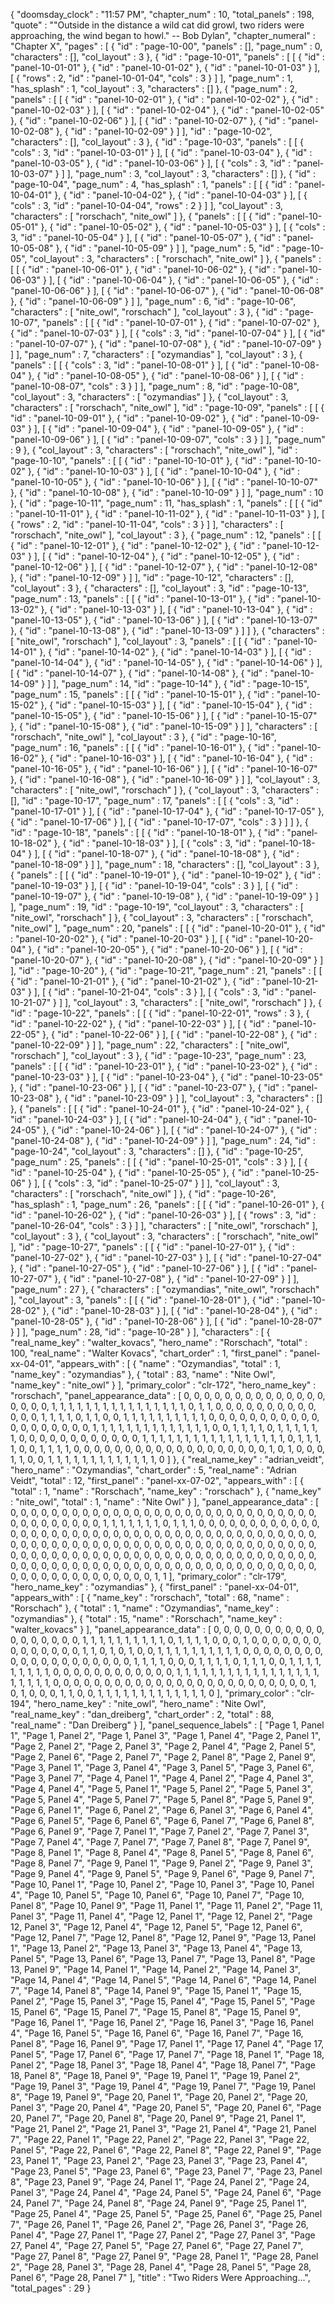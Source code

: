 {
  "doomsday_clock" : "11:57 PM",
  "chapter_num" : 10,
  "total_panels" : 198,
  "quote" : "\"Outside in the distance a wild cat did growl, two riders were approaching, the wind began to howl.\" -- Bob Dylan",
  "chapter_numeral" : "Chapter X",
  "pages" : [
    {
      "id" : "page-10-00",
      "panels" : [],
      "page_num" : 0,
      "characters" : [],
      "col_layout" : 3
    },
    {
      "id" : "page-10-01",
      "panels" : [
        [
          {
            "id" : "panel-10-01-01"
          },
          {
            "id" : "panel-10-01-02"
          },
          {
            "id" : "panel-10-01-03"
          }
        ],
        [
          {
            "rows" : 2,
            "id" : "panel-10-01-04",
            "cols" : 3
          }
        ]
      ],
      "page_num" : 1,
      "has_splash" : 1,
      "col_layout" : 3,
      "characters" : []
    },
    {
      "page_num" : 2,
      "panels" : [
        [
          {
            "id" : "panel-10-02-01"
          },
          {
            "id" : "panel-10-02-02"
          },
          {
            "id" : "panel-10-02-03"
          }
        ],
        [
          {
            "id" : "panel-10-02-04"
          },
          {
            "id" : "panel-10-02-05"
          },
          {
            "id" : "panel-10-02-06"
          }
        ],
        [
          {
            "id" : "panel-10-02-07"
          },
          {
            "id" : "panel-10-02-08"
          },
          {
            "id" : "panel-10-02-09"
          }
        ]
      ],
      "id" : "page-10-02",
      "characters" : [],
      "col_layout" : 3
    },
    {
      "id" : "page-10-03",
      "panels" : [
        [
          {
            "cols" : 3,
            "id" : "panel-10-03-01"
          }
        ],
        [
          {
            "id" : "panel-10-03-04"
          },
          {
            "id" : "panel-10-03-05"
          },
          {
            "id" : "panel-10-03-06"
          }
        ],
        [
          {
            "cols" : 3,
            "id" : "panel-10-03-07"
          }
        ]
      ],
      "page_num" : 3,
      "col_layout" : 3,
      "characters" : []
    },
    {
      "id" : "page-10-04",
      "page_num" : 4,
      "has_splash" : 1,
      "panels" : [
        [
          {
            "id" : "panel-10-04-01"
          },
          {
            "id" : "panel-10-04-02"
          },
          {
            "id" : "panel-10-04-03"
          }
        ],
        [
          {
            "cols" : 3,
            "id" : "panel-10-04-04",
            "rows" : 2
          }
        ]
      ],
      "col_layout" : 3,
      "characters" : [
        "rorschach",
        "nite_owl"
      ]
    },
    {
      "panels" : [
        [
          {
            "id" : "panel-10-05-01"
          },
          {
            "id" : "panel-10-05-02"
          },
          {
            "id" : "panel-10-05-03"
          }
        ],
        [
          {
            "cols" : 3,
            "id" : "panel-10-05-04"
          }
        ],
        [
          {
            "id" : "panel-10-05-07"
          },
          {
            "id" : "panel-10-05-08"
          },
          {
            "id" : "panel-10-05-09"
          }
        ]
      ],
      "page_num" : 5,
      "id" : "page-10-05",
      "col_layout" : 3,
      "characters" : [
        "rorschach",
        "nite_owl"
      ]
    },
    {
      "panels" : [
        [
          {
            "id" : "panel-10-06-01"
          },
          {
            "id" : "panel-10-06-02"
          },
          {
            "id" : "panel-10-06-03"
          }
        ],
        [
          {
            "id" : "panel-10-06-04"
          },
          {
            "id" : "panel-10-06-05"
          },
          {
            "id" : "panel-10-06-06"
          }
        ],
        [
          {
            "id" : "panel-10-06-07"
          },
          {
            "id" : "panel-10-06-08"
          },
          {
            "id" : "panel-10-06-09"
          }
        ]
      ],
      "page_num" : 6,
      "id" : "page-10-06",
      "characters" : [
        "nite_owl",
        "rorschach"
      ],
      "col_layout" : 3
    },
    {
      "id" : "page-10-07",
      "panels" : [
        [
          {
            "id" : "panel-10-07-01"
          },
          {
            "id" : "panel-10-07-02"
          },
          {
            "id" : "panel-10-07-03"
          }
        ],
        [
          {
            "cols" : 3,
            "id" : "panel-10-07-04"
          }
        ],
        [
          {
            "id" : "panel-10-07-07"
          },
          {
            "id" : "panel-10-07-08"
          },
          {
            "id" : "panel-10-07-09"
          }
        ]
      ],
      "page_num" : 7,
      "characters" : [
        "ozymandias"
      ],
      "col_layout" : 3
    },
    {
      "panels" : [
        [
          {
            "cols" : 3,
            "id" : "panel-10-08-01"
          }
        ],
        [
          {
            "id" : "panel-10-08-04"
          },
          {
            "id" : "panel-10-08-05"
          },
          {
            "id" : "panel-10-08-06"
          }
        ],
        [
          {
            "id" : "panel-10-08-07",
            "cols" : 3
          }
        ]
      ],
      "page_num" : 8,
      "id" : "page-10-08",
      "col_layout" : 3,
      "characters" : [
        "ozymandias"
      ]
    },
    {
      "col_layout" : 3,
      "characters" : [
        "rorschach",
        "nite_owl"
      ],
      "id" : "page-10-09",
      "panels" : [
        [
          {
            "id" : "panel-10-09-01"
          },
          {
            "id" : "panel-10-09-02"
          },
          {
            "id" : "panel-10-09-03"
          }
        ],
        [
          {
            "id" : "panel-10-09-04"
          },
          {
            "id" : "panel-10-09-05"
          },
          {
            "id" : "panel-10-09-06"
          }
        ],
        [
          {
            "id" : "panel-10-09-07",
            "cols" : 3
          }
        ]
      ],
      "page_num" : 9
    },
    {
      "col_layout" : 3,
      "characters" : [
        "rorschach",
        "nite_owl"
      ],
      "id" : "page-10-10",
      "panels" : [
        [
          {
            "id" : "panel-10-10-01"
          },
          {
            "id" : "panel-10-10-02"
          },
          {
            "id" : "panel-10-10-03"
          }
        ],
        [
          {
            "id" : "panel-10-10-04"
          },
          {
            "id" : "panel-10-10-05"
          },
          {
            "id" : "panel-10-10-06"
          }
        ],
        [
          {
            "id" : "panel-10-10-07"
          },
          {
            "id" : "panel-10-10-08"
          },
          {
            "id" : "panel-10-10-09"
          }
        ]
      ],
      "page_num" : 10
    },
    {
      "id" : "page-10-11",
      "page_num" : 11,
      "has_splash" : 1,
      "panels" : [
        [
          {
            "id" : "panel-10-11-01"
          },
          {
            "id" : "panel-10-11-02"
          },
          {
            "id" : "panel-10-11-03"
          }
        ],
        [
          {
            "rows" : 2,
            "id" : "panel-10-11-04",
            "cols" : 3
          }
        ]
      ],
      "characters" : [
        "rorschach",
        "nite_owl"
      ],
      "col_layout" : 3
    },
    {
      "page_num" : 12,
      "panels" : [
        [
          {
            "id" : "panel-10-12-01"
          },
          {
            "id" : "panel-10-12-02"
          },
          {
            "id" : "panel-10-12-03"
          }
        ],
        [
          {
            "id" : "panel-10-12-04"
          },
          {
            "id" : "panel-10-12-05"
          },
          {
            "id" : "panel-10-12-06"
          }
        ],
        [
          {
            "id" : "panel-10-12-07"
          },
          {
            "id" : "panel-10-12-08"
          },
          {
            "id" : "panel-10-12-09"
          }
        ]
      ],
      "id" : "page-10-12",
      "characters" : [],
      "col_layout" : 3
    },
    {
      "characters" : [],
      "col_layout" : 3,
      "id" : "page-10-13",
      "page_num" : 13,
      "panels" : [
        [
          {
            "id" : "panel-10-13-01"
          },
          {
            "id" : "panel-10-13-02"
          },
          {
            "id" : "panel-10-13-03"
          }
        ],
        [
          {
            "id" : "panel-10-13-04"
          },
          {
            "id" : "panel-10-13-05"
          },
          {
            "id" : "panel-10-13-06"
          }
        ],
        [
          {
            "id" : "panel-10-13-07"
          },
          {
            "id" : "panel-10-13-08"
          },
          {
            "id" : "panel-10-13-09"
          }
        ]
      ]
    },
    {
      "characters" : [
        "nite_owl",
        "rorschach"
      ],
      "col_layout" : 3,
      "panels" : [
        [
          {
            "id" : "panel-10-14-01"
          },
          {
            "id" : "panel-10-14-02"
          },
          {
            "id" : "panel-10-14-03"
          }
        ],
        [
          {
            "id" : "panel-10-14-04"
          },
          {
            "id" : "panel-10-14-05"
          },
          {
            "id" : "panel-10-14-06"
          }
        ],
        [
          {
            "id" : "panel-10-14-07"
          },
          {
            "id" : "panel-10-14-08"
          },
          {
            "id" : "panel-10-14-09"
          }
        ]
      ],
      "page_num" : 14,
      "id" : "page-10-14"
    },
    {
      "id" : "page-10-15",
      "page_num" : 15,
      "panels" : [
        [
          {
            "id" : "panel-10-15-01"
          },
          {
            "id" : "panel-10-15-02"
          },
          {
            "id" : "panel-10-15-03"
          }
        ],
        [
          {
            "id" : "panel-10-15-04"
          },
          {
            "id" : "panel-10-15-05"
          },
          {
            "id" : "panel-10-15-06"
          }
        ],
        [
          {
            "id" : "panel-10-15-07"
          },
          {
            "id" : "panel-10-15-08"
          },
          {
            "id" : "panel-10-15-09"
          }
        ]
      ],
      "characters" : [
        "rorschach",
        "nite_owl"
      ],
      "col_layout" : 3
    },
    {
      "id" : "page-10-16",
      "page_num" : 16,
      "panels" : [
        [
          {
            "id" : "panel-10-16-01"
          },
          {
            "id" : "panel-10-16-02"
          },
          {
            "id" : "panel-10-16-03"
          }
        ],
        [
          {
            "id" : "panel-10-16-04"
          },
          {
            "id" : "panel-10-16-05"
          },
          {
            "id" : "panel-10-16-06"
          }
        ],
        [
          {
            "id" : "panel-10-16-07"
          },
          {
            "id" : "panel-10-16-08"
          },
          {
            "id" : "panel-10-16-09"
          }
        ]
      ],
      "col_layout" : 3,
      "characters" : [
        "nite_owl",
        "rorschach"
      ]
    },
    {
      "col_layout" : 3,
      "characters" : [],
      "id" : "page-10-17",
      "page_num" : 17,
      "panels" : [
        [
          {
            "cols" : 3,
            "id" : "panel-10-17-01"
          }
        ],
        [
          {
            "id" : "panel-10-17-04"
          },
          {
            "id" : "panel-10-17-05"
          },
          {
            "id" : "panel-10-17-06"
          }
        ],
        [
          {
            "id" : "panel-10-17-07",
            "cols" : 3
          }
        ]
      ]
    },
    {
      "id" : "page-10-18",
      "panels" : [
        [
          {
            "id" : "panel-10-18-01"
          },
          {
            "id" : "panel-10-18-02"
          },
          {
            "id" : "panel-10-18-03"
          }
        ],
        [
          {
            "cols" : 3,
            "id" : "panel-10-18-04"
          }
        ],
        [
          {
            "id" : "panel-10-18-07"
          },
          {
            "id" : "panel-10-18-08"
          },
          {
            "id" : "panel-10-18-09"
          }
        ]
      ],
      "page_num" : 18,
      "characters" : [],
      "col_layout" : 3
    },
    {
      "panels" : [
        [
          {
            "id" : "panel-10-19-01"
          },
          {
            "id" : "panel-10-19-02"
          },
          {
            "id" : "panel-10-19-03"
          }
        ],
        [
          {
            "id" : "panel-10-19-04",
            "cols" : 3
          }
        ],
        [
          {
            "id" : "panel-10-19-07"
          },
          {
            "id" : "panel-10-19-08"
          },
          {
            "id" : "panel-10-19-09"
          }
        ]
      ],
      "page_num" : 19,
      "id" : "page-10-19",
      "col_layout" : 3,
      "characters" : [
        "nite_owl",
        "rorschach"
      ]
    },
    {
      "col_layout" : 3,
      "characters" : [
        "rorschach",
        "nite_owl"
      ],
      "page_num" : 20,
      "panels" : [
        [
          {
            "id" : "panel-10-20-01"
          },
          {
            "id" : "panel-10-20-02"
          },
          {
            "id" : "panel-10-20-03"
          }
        ],
        [
          {
            "id" : "panel-10-20-04"
          },
          {
            "id" : "panel-10-20-05"
          },
          {
            "id" : "panel-10-20-06"
          }
        ],
        [
          {
            "id" : "panel-10-20-07"
          },
          {
            "id" : "panel-10-20-08"
          },
          {
            "id" : "panel-10-20-09"
          }
        ]
      ],
      "id" : "page-10-20"
    },
    {
      "id" : "page-10-21",
      "page_num" : 21,
      "panels" : [
        [
          {
            "id" : "panel-10-21-01"
          },
          {
            "id" : "panel-10-21-02"
          },
          {
            "id" : "panel-10-21-03"
          }
        ],
        [
          {
            "id" : "panel-10-21-04",
            "cols" : 3
          }
        ],
        [
          {
            "cols" : 3,
            "id" : "panel-10-21-07"
          }
        ]
      ],
      "col_layout" : 3,
      "characters" : [
        "nite_owl",
        "rorschach"
      ]
    },
    {
      "id" : "page-10-22",
      "panels" : [
        [
          {
            "id" : "panel-10-22-01",
            "rows" : 3
          },
          {
            "id" : "panel-10-22-02"
          },
          {
            "id" : "panel-10-22-03"
          }
        ],
        [
          {
            "id" : "panel-10-22-05"
          },
          {
            "id" : "panel-10-22-06"
          }
        ],
        [
          {
            "id" : "panel-10-22-08"
          },
          {
            "id" : "panel-10-22-09"
          }
        ]
      ],
      "page_num" : 22,
      "characters" : [
        "nite_owl",
        "rorschach"
      ],
      "col_layout" : 3
    },
    {
      "id" : "page-10-23",
      "page_num" : 23,
      "panels" : [
        [
          {
            "id" : "panel-10-23-01"
          },
          {
            "id" : "panel-10-23-02"
          },
          {
            "id" : "panel-10-23-03"
          }
        ],
        [
          {
            "id" : "panel-10-23-04"
          },
          {
            "id" : "panel-10-23-05"
          },
          {
            "id" : "panel-10-23-06"
          }
        ],
        [
          {
            "id" : "panel-10-23-07"
          },
          {
            "id" : "panel-10-23-08"
          },
          {
            "id" : "panel-10-23-09"
          }
        ]
      ],
      "col_layout" : 3,
      "characters" : []
    },
    {
      "panels" : [
        [
          {
            "id" : "panel-10-24-01"
          },
          {
            "id" : "panel-10-24-02"
          },
          {
            "id" : "panel-10-24-03"
          }
        ],
        [
          {
            "id" : "panel-10-24-04"
          },
          {
            "id" : "panel-10-24-05"
          },
          {
            "id" : "panel-10-24-06"
          }
        ],
        [
          {
            "id" : "panel-10-24-07"
          },
          {
            "id" : "panel-10-24-08"
          },
          {
            "id" : "panel-10-24-09"
          }
        ]
      ],
      "page_num" : 24,
      "id" : "page-10-24",
      "col_layout" : 3,
      "characters" : []
    },
    {
      "id" : "page-10-25",
      "page_num" : 25,
      "panels" : [
        [
          {
            "id" : "panel-10-25-01",
            "cols" : 3
          }
        ],
        [
          {
            "id" : "panel-10-25-04"
          },
          {
            "id" : "panel-10-25-05"
          },
          {
            "id" : "panel-10-25-06"
          }
        ],
        [
          {
            "cols" : 3,
            "id" : "panel-10-25-07"
          }
        ]
      ],
      "col_layout" : 3,
      "characters" : [
        "rorschach",
        "nite_owl"
      ]
    },
    {
      "id" : "page-10-26",
      "has_splash" : 1,
      "page_num" : 26,
      "panels" : [
        [
          {
            "id" : "panel-10-26-01"
          },
          {
            "id" : "panel-10-26-02"
          },
          {
            "id" : "panel-10-26-03"
          }
        ],
        [
          {
            "rows" : 3,
            "id" : "panel-10-26-04",
            "cols" : 3
          }
        ]
      ],
      "characters" : [
        "nite_owl",
        "rorschach"
      ],
      "col_layout" : 3
    },
    {
      "col_layout" : 3,
      "characters" : [
        "rorschach",
        "nite_owl"
      ],
      "id" : "page-10-27",
      "panels" : [
        [
          {
            "id" : "panel-10-27-01"
          },
          {
            "id" : "panel-10-27-02"
          },
          {
            "id" : "panel-10-27-03"
          }
        ],
        [
          {
            "id" : "panel-10-27-04"
          },
          {
            "id" : "panel-10-27-05"
          },
          {
            "id" : "panel-10-27-06"
          }
        ],
        [
          {
            "id" : "panel-10-27-07"
          },
          {
            "id" : "panel-10-27-08"
          },
          {
            "id" : "panel-10-27-09"
          }
        ]
      ],
      "page_num" : 27
    },
    {
      "characters" : [
        "ozymandias",
        "nite_owl",
        "rorschach"
      ],
      "col_layout" : 3,
      "panels" : [
        [
          {
            "id" : "panel-10-28-01"
          },
          {
            "id" : "panel-10-28-02"
          },
          {
            "id" : "panel-10-28-03"
          }
        ],
        [
          {
            "id" : "panel-10-28-04"
          },
          {
            "id" : "panel-10-28-05"
          },
          {
            "id" : "panel-10-28-06"
          }
        ],
        [
          {
            "id" : "panel-10-28-07"
          }
        ]
      ],
      "page_num" : 28,
      "id" : "page-10-28"
    }
  ],
  "characters" : [
    {
      "real_name_key" : "walter_kovacs",
      "hero_name" : "Rorschach",
      "total" : 100,
      "real_name" : "Walter Kovacs",
      "chart_order" : 1,
      "first_panel" : "panel-xx-04-01",
      "appears_with" : [
        {
          "name" : "Ozymandias",
          "total" : 1,
          "name_key" : "ozymandias"
        },
        {
          "total" : 83,
          "name" : "Nite Owl",
          "name_key" : "nite_owl"
        }
      ],
      "primary_color" : "clr-172",
      "hero_name_key" : "rorschach",
      "panel_appearance_data" : [
        0,
        0,
        0,
        0,
        0,
        0,
        0,
        0,
        0,
        0,
        0,
        0,
        0,
        0,
        0,
        0,
        0,
        0,
        1,
        1,
        1,
        1,
        1,
        1,
        1,
        1,
        1,
        1,
        1,
        1,
        1,
        1,
        1,
        1,
        0,
        1,
        1,
        0,
        0,
        0,
        0,
        0,
        0,
        0,
        0,
        0,
        0,
        0,
        0,
        0,
        1,
        1,
        1,
        1,
        0,
        1,
        1,
        0,
        0,
        1,
        1,
        1,
        1,
        1,
        1,
        1,
        1,
        1,
        1,
        0,
        0,
        0,
        0,
        0,
        0,
        0,
        0,
        0,
        0,
        0,
        0,
        0,
        0,
        0,
        0,
        0,
        0,
        0,
        1,
        1,
        1,
        1,
        1,
        1,
        1,
        1,
        1,
        1,
        1,
        1,
        1,
        1,
        0,
        0,
        1,
        1,
        1,
        1,
        0,
        1,
        1,
        1,
        1,
        1,
        1,
        0,
        0,
        0,
        0,
        0,
        0,
        0,
        0,
        0,
        0,
        0,
        0,
        1,
        1,
        1,
        1,
        1,
        1,
        1,
        1,
        1,
        1,
        1,
        1,
        1,
        1,
        1,
        1,
        1,
        0,
        1,
        1,
        1,
        1,
        0,
        0,
        1,
        1,
        1,
        1,
        0,
        0,
        0,
        0,
        0,
        0,
        0,
        0,
        0,
        0,
        0,
        0,
        0,
        0,
        0,
        0,
        0,
        0,
        0,
        1,
        0,
        1,
        0,
        0,
        0,
        1,
        1,
        0,
        0,
        1,
        1,
        1,
        1,
        1,
        1,
        1,
        1,
        1,
        1,
        1,
        1,
        1,
        0
      ]
    },
    {
      "real_name_key" : "adrian_veidt",
      "hero_name" : "Ozymandias",
      "chart_order" : 5,
      "real_name" : "Adrian Veidt",
      "total" : 12,
      "first_panel" : "panel-xx-07-02",
      "appears_with" : [
        {
          "total" : 1,
          "name" : "Rorschach",
          "name_key" : "rorschach"
        },
        {
          "name_key" : "nite_owl",
          "total" : 1,
          "name" : "Nite Owl"
        }
      ],
      "panel_appearance_data" : [
        0,
        0,
        0,
        0,
        0,
        0,
        0,
        0,
        0,
        0,
        0,
        0,
        0,
        0,
        0,
        0,
        0,
        0,
        0,
        0,
        0,
        0,
        0,
        0,
        0,
        0,
        0,
        0,
        0,
        0,
        0,
        0,
        0,
        0,
        0,
        0,
        0,
        0,
        0,
        1,
        1,
        1,
        1,
        1,
        1,
        1,
        0,
        1,
        1,
        1,
        0,
        0,
        0,
        0,
        0,
        0,
        0,
        0,
        0,
        0,
        0,
        0,
        0,
        0,
        0,
        0,
        0,
        0,
        0,
        0,
        0,
        0,
        0,
        0,
        0,
        0,
        0,
        0,
        0,
        0,
        0,
        0,
        0,
        0,
        0,
        0,
        0,
        0,
        0,
        0,
        0,
        0,
        0,
        0,
        0,
        0,
        0,
        0,
        0,
        0,
        0,
        0,
        0,
        0,
        0,
        0,
        0,
        0,
        0,
        0,
        0,
        0,
        0,
        0,
        0,
        0,
        0,
        0,
        0,
        0,
        0,
        0,
        0,
        0,
        0,
        0,
        0,
        0,
        0,
        0,
        0,
        0,
        0,
        0,
        0,
        0,
        0,
        0,
        0,
        0,
        0,
        0,
        0,
        0,
        0,
        0,
        0,
        0,
        0,
        0,
        0,
        0,
        0,
        0,
        0,
        0,
        0,
        0,
        0,
        0,
        0,
        0,
        0,
        0,
        0,
        0,
        0,
        0,
        0,
        0,
        0,
        0,
        0,
        0,
        0,
        0,
        0,
        0,
        0,
        0,
        0,
        0,
        0,
        0,
        0,
        0,
        0,
        0,
        0,
        0,
        0,
        0,
        0,
        0,
        0,
        0,
        1,
        1
      ],
      "primary_color" : "clr-179",
      "hero_name_key" : "ozymandias"
    },
    {
      "first_panel" : "panel-xx-04-01",
      "appears_with" : [
        {
          "name_key" : "rorschach",
          "total" : 68,
          "name" : "Rorschach"
        },
        {
          "total" : 1,
          "name" : "Ozymandias",
          "name_key" : "ozymandias"
        },
        {
          "total" : 15,
          "name" : "Rorschach",
          "name_key" : "walter_kovacs"
        }
      ],
      "panel_appearance_data" : [
        0,
        0,
        0,
        0,
        0,
        0,
        0,
        0,
        0,
        0,
        0,
        0,
        0,
        0,
        0,
        0,
        0,
        0,
        1,
        1,
        1,
        1,
        1,
        1,
        1,
        1,
        1,
        1,
        0,
        1,
        1,
        1,
        1,
        0,
        0,
        0,
        1,
        0,
        0,
        0,
        0,
        0,
        0,
        0,
        0,
        0,
        0,
        0,
        0,
        0,
        0,
        1,
        1,
        0,
        1,
        0,
        1,
        0,
        0,
        1,
        1,
        1,
        1,
        1,
        1,
        1,
        1,
        1,
        1,
        0,
        0,
        0,
        0,
        0,
        0,
        0,
        0,
        0,
        0,
        0,
        0,
        0,
        0,
        0,
        0,
        0,
        0,
        0,
        0,
        1,
        1,
        1,
        1,
        0,
        0,
        0,
        1,
        1,
        1,
        1,
        0,
        1,
        1,
        1,
        0,
        0,
        1,
        1,
        1,
        1,
        1,
        1,
        1,
        1,
        1,
        0,
        0,
        0,
        0,
        0,
        0,
        0,
        0,
        0,
        0,
        0,
        0,
        1,
        1,
        1,
        1,
        1,
        1,
        1,
        1,
        1,
        1,
        1,
        1,
        1,
        1,
        1,
        1,
        1,
        1,
        1,
        1,
        1,
        1,
        0,
        0,
        0,
        0,
        0,
        0,
        0,
        0,
        0,
        0,
        0,
        0,
        0,
        0,
        0,
        0,
        0,
        0,
        0,
        0,
        0,
        0,
        0,
        0,
        0,
        1,
        0,
        1,
        0,
        0,
        0,
        1,
        1,
        0,
        0,
        1,
        1,
        1,
        1,
        1,
        1,
        1,
        1,
        1,
        1,
        1,
        1,
        1,
        0
      ],
      "primary_color" : "clr-194",
      "hero_name_key" : "nite_owl",
      "hero_name" : "Nite Owl",
      "real_name_key" : "dan_dreiberg",
      "chart_order" : 2,
      "total" : 88,
      "real_name" : "Dan Dreiberg"
    }
  ],
  "panel_sequence_labels" : [
    "Page 1, Panel 1",
    "Page 1, Panel 2",
    "Page 1, Panel 3",
    "Page 1, Panel 4",
    "Page 2, Panel 1",
    "Page 2, Panel 2",
    "Page 2, Panel 3",
    "Page 2, Panel 4",
    "Page 2, Panel 5",
    "Page 2, Panel 6",
    "Page 2, Panel 7",
    "Page 2, Panel 8",
    "Page 2, Panel 9",
    "Page 3, Panel 1",
    "Page 3, Panel 4",
    "Page 3, Panel 5",
    "Page 3, Panel 6",
    "Page 3, Panel 7",
    "Page 4, Panel 1",
    "Page 4, Panel 2",
    "Page 4, Panel 3",
    "Page 4, Panel 4",
    "Page 5, Panel 1",
    "Page 5, Panel 2",
    "Page 5, Panel 3",
    "Page 5, Panel 4",
    "Page 5, Panel 7",
    "Page 5, Panel 8",
    "Page 5, Panel 9",
    "Page 6, Panel 1",
    "Page 6, Panel 2",
    "Page 6, Panel 3",
    "Page 6, Panel 4",
    "Page 6, Panel 5",
    "Page 6, Panel 6",
    "Page 6, Panel 7",
    "Page 6, Panel 8",
    "Page 6, Panel 9",
    "Page 7, Panel 1",
    "Page 7, Panel 2",
    "Page 7, Panel 3",
    "Page 7, Panel 4",
    "Page 7, Panel 7",
    "Page 7, Panel 8",
    "Page 7, Panel 9",
    "Page 8, Panel 1",
    "Page 8, Panel 4",
    "Page 8, Panel 5",
    "Page 8, Panel 6",
    "Page 8, Panel 7",
    "Page 9, Panel 1",
    "Page 9, Panel 2",
    "Page 9, Panel 3",
    "Page 9, Panel 4",
    "Page 9, Panel 5",
    "Page 9, Panel 6",
    "Page 9, Panel 7",
    "Page 10, Panel 1",
    "Page 10, Panel 2",
    "Page 10, Panel 3",
    "Page 10, Panel 4",
    "Page 10, Panel 5",
    "Page 10, Panel 6",
    "Page 10, Panel 7",
    "Page 10, Panel 8",
    "Page 10, Panel 9",
    "Page 11, Panel 1",
    "Page 11, Panel 2",
    "Page 11, Panel 3",
    "Page 11, Panel 4",
    "Page 12, Panel 1",
    "Page 12, Panel 2",
    "Page 12, Panel 3",
    "Page 12, Panel 4",
    "Page 12, Panel 5",
    "Page 12, Panel 6",
    "Page 12, Panel 7",
    "Page 12, Panel 8",
    "Page 12, Panel 9",
    "Page 13, Panel 1",
    "Page 13, Panel 2",
    "Page 13, Panel 3",
    "Page 13, Panel 4",
    "Page 13, Panel 5",
    "Page 13, Panel 6",
    "Page 13, Panel 7",
    "Page 13, Panel 8",
    "Page 13, Panel 9",
    "Page 14, Panel 1",
    "Page 14, Panel 2",
    "Page 14, Panel 3",
    "Page 14, Panel 4",
    "Page 14, Panel 5",
    "Page 14, Panel 6",
    "Page 14, Panel 7",
    "Page 14, Panel 8",
    "Page 14, Panel 9",
    "Page 15, Panel 1",
    "Page 15, Panel 2",
    "Page 15, Panel 3",
    "Page 15, Panel 4",
    "Page 15, Panel 5",
    "Page 15, Panel 6",
    "Page 15, Panel 7",
    "Page 15, Panel 8",
    "Page 15, Panel 9",
    "Page 16, Panel 1",
    "Page 16, Panel 2",
    "Page 16, Panel 3",
    "Page 16, Panel 4",
    "Page 16, Panel 5",
    "Page 16, Panel 6",
    "Page 16, Panel 7",
    "Page 16, Panel 8",
    "Page 16, Panel 9",
    "Page 17, Panel 1",
    "Page 17, Panel 4",
    "Page 17, Panel 5",
    "Page 17, Panel 6",
    "Page 17, Panel 7",
    "Page 18, Panel 1",
    "Page 18, Panel 2",
    "Page 18, Panel 3",
    "Page 18, Panel 4",
    "Page 18, Panel 7",
    "Page 18, Panel 8",
    "Page 18, Panel 9",
    "Page 19, Panel 1",
    "Page 19, Panel 2",
    "Page 19, Panel 3",
    "Page 19, Panel 4",
    "Page 19, Panel 7",
    "Page 19, Panel 8",
    "Page 19, Panel 9",
    "Page 20, Panel 1",
    "Page 20, Panel 2",
    "Page 20, Panel 3",
    "Page 20, Panel 4",
    "Page 20, Panel 5",
    "Page 20, Panel 6",
    "Page 20, Panel 7",
    "Page 20, Panel 8",
    "Page 20, Panel 9",
    "Page 21, Panel 1",
    "Page 21, Panel 2",
    "Page 21, Panel 3",
    "Page 21, Panel 4",
    "Page 21, Panel 7",
    "Page 22, Panel 1",
    "Page 22, Panel 2",
    "Page 22, Panel 3",
    "Page 22, Panel 5",
    "Page 22, Panel 6",
    "Page 22, Panel 8",
    "Page 22, Panel 9",
    "Page 23, Panel 1",
    "Page 23, Panel 2",
    "Page 23, Panel 3",
    "Page 23, Panel 4",
    "Page 23, Panel 5",
    "Page 23, Panel 6",
    "Page 23, Panel 7",
    "Page 23, Panel 8",
    "Page 23, Panel 9",
    "Page 24, Panel 1",
    "Page 24, Panel 2",
    "Page 24, Panel 3",
    "Page 24, Panel 4",
    "Page 24, Panel 5",
    "Page 24, Panel 6",
    "Page 24, Panel 7",
    "Page 24, Panel 8",
    "Page 24, Panel 9",
    "Page 25, Panel 1",
    "Page 25, Panel 4",
    "Page 25, Panel 5",
    "Page 25, Panel 6",
    "Page 25, Panel 7",
    "Page 26, Panel 1",
    "Page 26, Panel 2",
    "Page 26, Panel 3",
    "Page 26, Panel 4",
    "Page 27, Panel 1",
    "Page 27, Panel 2",
    "Page 27, Panel 3",
    "Page 27, Panel 4",
    "Page 27, Panel 5",
    "Page 27, Panel 6",
    "Page 27, Panel 7",
    "Page 27, Panel 8",
    "Page 27, Panel 9",
    "Page 28, Panel 1",
    "Page 28, Panel 2",
    "Page 28, Panel 3",
    "Page 28, Panel 4",
    "Page 28, Panel 5",
    "Page 28, Panel 6",
    "Page 28, Panel 7"
  ],
  "title" : "Two Riders Were Approaching...",
  "total_pages" : 29
}
